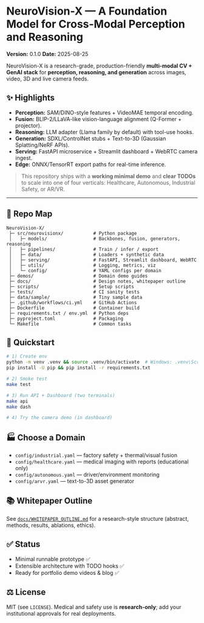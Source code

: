 # NeuroVision-X — A Foundation Model for Cross-Modal Perception and Reasoning

**Version:** 0.1.0  	 **Date:** 2025-08-25

NeuroVision-X is a research-grade, production-friendly **multi-modal CV + GenAI stack** for **perception, reasoning, and generation** across images, video, 3D and live camera feeds.

## ✨ Highlights
- **Perception:** SAM/DINO-style features + VideoMAE temporal encoding.
- **Fusion:** BLIP-2/LLaVA-like vision-language alignment (Q-Former + projector).
- **Reasoning:** LLM adapter (Llama family by default) with tool-use hooks.
- **Generation:** SDXL/ControlNet stubs + Text-to-3D (Gaussian Splatting/NeRF APIs).
- **Serving:** FastAPI microservice + Streamlit dashboard + WebRTC camera ingest.
- **Edge:** ONNX/TensorRT export paths for real-time inference.

> This repository ships with a **working minimal demo** and **clear TODOs** to scale into one of four verticals: Healthcare, Autonomous, Industrial Safety, or AR/VR.

---

## 🧭 Repo Map
```
NeuroVision-X/
 ├─ src/neurovisionx/           # Python package
 │   ├─ models/                 # Backbones, fusion, generators, reasoning
 │   ├─ pipelines/              # Train / infer / export
 │   ├─ data/                   # Loaders + synthetic data
 │   ├─ serving/                # FastAPI, Streamlit dashboard, WebRTC
 │   ├─ utils/                  # Logging, metrics, viz
 │   └─ config/                 # YAML configs per domain
 ├─ demos/                      # Domain demo guides
 ├─ docs/                       # Design notes, whitepaper outline
 ├─ scripts/                    # Setup scripts
 ├─ tests/                      # CI sanity tests
 ├─ data/sample/                # Tiny sample data
 ├─ .github/workflows/ci.yml    # GitHub Actions
 ├─ Dockerfile                  # Container build
 ├─ requirements.txt / env.yml  # Python deps
 ├─ pyproject.toml              # Packaging
 └─ Makefile                    # Common tasks
```

## 🚀 Quickstart
```bash
# 1) Create env
python -m venv .venv && source .venv/bin/activate  # Windows: .venv\Scripts\activate
pip install -U pip && pip install -r requirements.txt

# 2) Smoke test
make test

# 3) Run API + Dashboard (two terminals)
make api
make dash

# 4) Try the camera demo (in dashboard)
```

## 🏭 Choose a Domain
- `config/industrial.yaml` — factory safety + thermal/visual fusion
- `config/healthcare.yaml` — medical imaging with reports (educational only)
- `config/autonomous.yaml` — driver/environment monitoring
- `config/arvr.yaml` — text-to-3D asset generator

## 📚 Whitepaper Outline
See [`docs/WHITEPAPER_OUTLINE.md`](docs/WHITEPAPER_OUTLINE.md) for a research-style structure (abstract, methods, results, ablations, ethics).

## ✅ Status
- Minimal runnable prototype ✅
- Extensible architecture with TODO hooks ✅
- Ready for portfolio demo videos & blog ✅

## ⚖️ License
MIT (see `LICENSE`). Medical and safety use is **research-only**; add your institutional approvals for real deployments.
